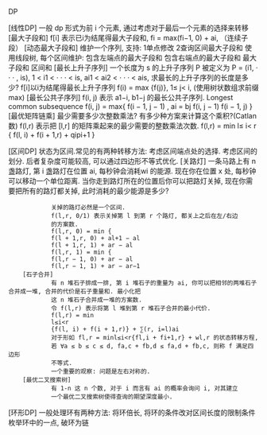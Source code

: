 DP

[线性DP]
        一般 dp 形式为前 i 个元素, 通过考虑对于最后一个元素的选择来转移
        [最大子段和] f[i] 表示已i为结尾得最大子段和, fi = max(fi−1, 0) + ai, （连续子段）
        [动态最大子段和] 维护一个序列, 支持: 1单点修改 2查询区间最大子段和
                        使用线段树, 每个区间维护:
                            包含左端点的最大子段和
                            包含右端点的最大子段和
                            最大子段和
                            区间和
        [最长上升子序列] 一个长度为 s 的上升子序列 P 被定义为 
                        P = (i1, · · · , is), 1 < i1 < · · · < is, ai1 < ai2 < · · · < ais,
                        求最长的上升子序列的长度是多少?
                        f[i]以i为结尾得最长上升子序列 f(i) = max {f(j)}, 1≤ j< i, (使用树状数组求前缀 max)
        [最长公共子序列] f(i, j) 表示 a1−i, b1−j 的最长公共子序列. Longest common subsequence
                        f(i, j) = max{
                                        f(i − 1, j − 1) , ai = bj
                                        f(i, j − 1)
                                        f(i − 1, j)
                                    }
        [最优矩阵链乘] 最少需要多少次整数乘法? 有多少种方案来计算这个乘积?(Catlan 数)
                      f(l,r) 表示把 [l,r] 的矩阵乘起来的最少需要的整数乘法次数.
                      f(l,r) = min l≤ i< r 
                                    { f(l, i) + f(i + 1,r) + qipi+1 }

[区间DP] 状态为区间.常见的有两种转移方法:
        考虑区间端点处的选择.
        考虑区间的划分.
        后者复杂度可能较高, 可以通过四边形不等式优化.
        [关路灯] 
                一条马路上有 n 盏路灯, 第 i 盏路灯在位置 ai, 每秒钟会消耗wi 的能源. 现在你在位置 x 处, 每秒钟可以移动一个单位距离. 当你走到路灯所在的位置后你可以把路灯关掉, 现在你需要把所有的路灯都关掉, 此时消耗的最少能源是多少?

                关掉的路灯必然是一个区间.
                f(l,r, 0/1) 表示关掉第 l 到第 r 个路灯, 都关上之后在左/右边
                的方案数.
                f(l,r, 0) = min {
                f(l + 1,r, 0) + al+1 − al
                f(l + 1,r, 1) + ar − al
                f(l,r, 1) = min {
                f(l,r − 1, 0) + ar − al
                f(l,r − 1, 1) + ar − ar−1
        [石子合并]
                有 n 堆石子排成一排, 第 i 堆石子的重量为 ai, 你可以把相邻的两堆石子合并成一堆, 合并的代价是石子重量和. 最小化把
                这 n 堆石子合并成一堆的方案数.
                令 f(l,r) 表示将第 l 堆到第 r 堆石子合并的最小代价.
                f(l,r) = min
                l≤i<r
                {f(l, i) + f(i + 1,r)} + ∑(r, i=l)ai
                对于形如 fl,r = minl≤i<r{fl,i + fi+1,r} + wl,r 的状态转移方程,
                若 ∀a ≤ b ≤ c ≤ d, fa,c + fb,d ≤ fa,d + fb,c, 则称 f 满足四边形
                不等式.
                一个重要的观察: 问题是左右对称的.
        [最优二叉搜索树]
                有 1-n 这 n 个数, 对于 i 而言有 ai 的概率会询问 i, 对其建立
                一个最优二叉搜索树使得查询的期望深度最小.

[环形DP] 一般处理环有两种方法:
        将环倍长, 将环的条件改对区间长度的限制条件
        枚举环中的一点, 破环为链


